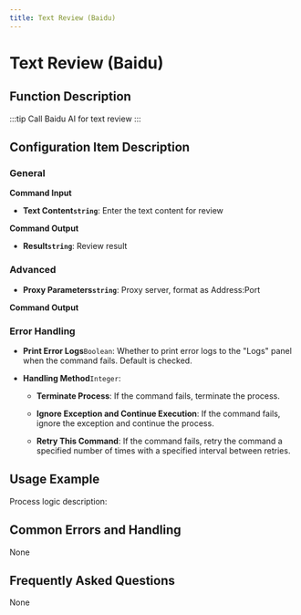 ```yaml
---
title: Text Review (Baidu)
---
```


# Text Review (Baidu)

## Function Description

:::tip 
Call Baidu AI for text review
:::

## Configuration Item Description

### General

**Command Input**

- **Text Content`string`**: Enter the text content for review


**Command Output**

- **Result`string`**: Review result

### Advanced

- **Proxy Parameters`string`**: Proxy server, format as Address:Port


**Command Output**

### Error Handling

- **Print Error Logs**`Boolean`: Whether to print error logs to the "Logs" panel when the command fails. Default is checked. 

- **Handling Method**`Integer`:

    - **Terminate Process**: If the command fails, terminate the process.

    - **Ignore Exception and Continue Execution**: If the command fails, ignore the exception and continue the process.

    - **Retry This Command**: If the command fails, retry the command a specified number of times with a specified interval between retries.

## Usage Example

Process logic description:

## Common Errors and Handling

None

## Frequently Asked Questions

None

